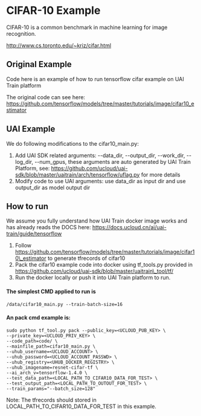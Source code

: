 # CIFAR-10 Example
CIFAR-10 is a common benchmark in machine learning for image recognition.                                                                                      
                                                                                                                                                               
http://www.cs.toronto.edu/~kriz/cifar.html                                                                                                                     

## Original Example
Code here is an example of how to run tensorflow cifar example on UAI Train platform                                                                           
                                                                                                                                                               
The original code can see here: https://github.com/tensorflow/models/tree/master/tutorials/image/cifar10_estimator                                             

## UAI Example                                                                                                                                                 
We do following modifications to the cifar10_main.py:  
                                                                                                        
1. Add UAI SDK related arguments: --data\_dir, --output\_dir, --work\_dir, --log\_dir, --num\_gpus, these arguments are auto generated by UAI Train Platform, see: https://github.com/ucloud/uai-sdk/blob/master/uaitrain/arch/tensorflow/uflag.py for more details                                                                
2. Modify code to use UAI arguments: use data_dir as input dir and use output_dir as model output dir  

## How to run
We assume you fully understand how UAI Train docker image works and has already reads the DOCS here: https://docs.ucloud.cn/ai/uai-train/guide/tensorflow

1. Follow https://github.com/tensorflow/models/tree/master/tutorials/image/cifar10\_estimator to generate tfrecords of cifar10
2. Pack the cifar10 example code into docker using tf\_tools.py provided in https://github.com/ucloud/uai-sdk/blob/master/uaitrain\_tool/tf/
3. Run the docker locally or push it into UAI Train platform to run.
   
#### The simplest CMD applied to run is 
    /data/cifar10_main.py --train-batch-size=16

#### An pack cmd example is:

    sudo python tf_tool.py pack --public_key=<UCLOUD_PUB_KEY> \ 
    --private_key=<UCLOUD_PRIV_KEY> \
    --code_path=code/ \
    --mainfile_path=cifar10_main.py \
    --uhub_username=<UCLOUD_ACCOUNT> \
    --uhub_password=<UCLOUD_ACCOUNT_PASSWD> \
    --uhub_registry=<UHUB_DOCKER_REGISTRY> \
    --uhub_imagename=resnet-cifar-tf \
    --ai_arch_v=tensorflow-1.4.0 \
    --test_data_path=<LOCAL_PATH_TO_CIFAR10_DATA_FOR_TEST> \
    --test_output_path=<LOCAL_PATH_TO_OUTOUT_FOR_TEST> \
    --train_params="--batch_size=128"
   
Note: 
The tfrecords should stored in LOCAL\_PATH\_TO\_CIFAR10\_DATA\_FOR\_TEST in this example.
